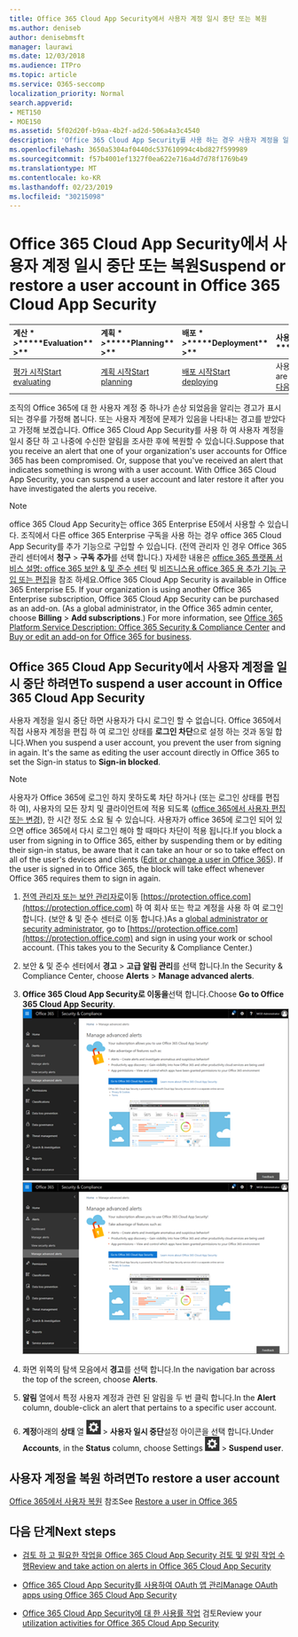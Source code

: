 ```yaml
---
title: Office 365 Cloud App Security에서 사용자 계정 일시 중단 또는 복원
ms.author: deniseb
author: denisebmsft
manager: laurawi
ms.date: 12/03/2018
ms.audience: ITPro
ms.topic: article
ms.service: O365-seccomp
localization_priority: Normal
search.appverid:
- MET150
- MOE150
ms.assetid: 5f02d20f-b9aa-4b2f-ad2d-506a4a3c4540
description: 'Office 365 Cloud App Security를 사용 하는 경우 사용자 계정을 일시 중단 하거나 대기 취소 하는 거 버 넌 스 작업을 수행할 수 있습니다. '
ms.openlocfilehash: 3650a5304af0440dc537610994c4bd827f599989
ms.sourcegitcommit: f57b4001ef1327f0ea622e716a4d7d78f1769b49
ms.translationtype: MT
ms.contentlocale: ko-KR
ms.lasthandoff: 02/23/2019
ms.locfileid: "30215098"
---
```

# <a name="suspend-or-restore-a-user-account-in-office-365-cloud-app-security"></a><span data-ttu-id="322ca-103">Office 365 Cloud App Security에서 사용자 계정 일시 중단 또는 복원</span><span class="sxs-lookup"><span data-stu-id="322ca-103">Suspend or restore a user account in Office 365 Cloud App Security</span></span>

|<span data-ttu-id="322ca-104">계산 \* *\>*\*</span><span class="sxs-lookup"><span data-stu-id="322ca-104">\*\*\*\*Evaluation\*\* \>\*\*</span></span>|<span data-ttu-id="322ca-105">계획 \* *\>*\*</span><span class="sxs-lookup"><span data-stu-id="322ca-105">\*\*\*\*Planning\*\* \>\*\*</span></span>|<span data-ttu-id="322ca-106">배포 \* *\>*\*</span><span class="sxs-lookup"><span data-stu-id="322ca-106">\*\*\*\*Deployment\*\* \>\*\*</span></span>|<span data-ttu-id="322ca-107">사용률 \* \* \* \*</span><span class="sxs-lookup"><span data-stu-id="322ca-107">\*\*\*\*Utilization\*\*\*\*</span></span>|
|:-----|:-----|:-----|:-----|
|[<span data-ttu-id="322ca-108">평가 시작</span><span class="sxs-lookup"><span data-stu-id="322ca-108">Start evaluating</span></span>](office-365-cas-overview.md) <br/> |[<span data-ttu-id="322ca-109">계획 시작</span><span class="sxs-lookup"><span data-stu-id="322ca-109">Start planning</span></span>](get-ready-for-office-365-cas.md) <br/> |[<span data-ttu-id="322ca-110">배포 시작</span><span class="sxs-lookup"><span data-stu-id="322ca-110">Start deploying</span></span>](turn-on-office-365-cas.md) <br/> |<span data-ttu-id="322ca-111">사용자가 여기 있어!</span><span class="sxs-lookup"><span data-stu-id="322ca-111">You are here!</span></span>  <br/> [<span data-ttu-id="322ca-112">다음 단계</span><span class="sxs-lookup"><span data-stu-id="322ca-112">Next steps</span></span>](suspend-or-restore-an-account-in-ocas.md#nextsteps) <br/> |
   
<span data-ttu-id="322ca-p101">조직의 Office 365에 대 한 사용자 계정 중 하나가 손상 되었음을 알리는 경고가 표시 되는 경우를 가정해 봅니다. 또는 사용자 계정에 문제가 있음을 나타내는 경고를 받았다고 가정해 보겠습니다. Office 365 Cloud App Security를 사용 하 여 사용자 계정을 일시 중단 하 고 나중에 수신한 알림을 조사한 후에 복원할 수 있습니다.</span><span class="sxs-lookup"><span data-stu-id="322ca-p101">Suppose that you receive an alert that one of your organization's user accounts for Office 365 has been compromised. Or, suppose that you've received an alert that indicates something is wrong with a user account. With Office 365 Cloud App Security, you can suspend a user account and later restore it after you have investigated the alerts you receive.</span></span>
  
> [!NOTE]
> <span data-ttu-id="322ca-p102">office 365 Cloud App Security는 office 365 Enterprise E5에서 사용할 수 있습니다. 조직에서 다른 office 365 Enterprise 구독을 사용 하는 경우 office 365 Cloud App Security를 추가 기능으로 구입할 수 있습니다. (전역 관리자 인 경우 Office 365 관리 센터에서 **청구** \> **구독 추가**를 선택 합니다.) 자세한 내용은 [office 365 플랫폼 서비스 설명: office 365 보안 &amp; 및 준수 센터](https://technet.microsoft.com/en-us/library/dn933793.aspx) 및 [비즈니스용 office 365 용 추가 기능 구입 또는 편집](https://support.office.com/article/4e7b57d6-b93b-457d-aecd-0ea58bff07a6)을 참조 하세요.</span><span class="sxs-lookup"><span data-stu-id="322ca-p102">Office 365 Cloud App Security is available in Office 365 Enterprise E5. If your organization is using another Office 365 Enterprise subscription, Office 365 Cloud App Security can be purchased as an add-on. (As a global administrator, in the Office 365 admin center, choose **Billing** \> **Add subscriptions**.) For more information, see [Office 365 Platform Service Description: Office 365 Security &amp; Compliance Center](https://technet.microsoft.com/en-us/library/dn933793.aspx) and [Buy or edit an add-on for Office 365 for business](https://support.office.com/article/4e7b57d6-b93b-457d-aecd-0ea58bff07a6).</span></span> 
  
## <a name="to-suspend-a-user-account-in-office-365-cloud-app-security"></a><span data-ttu-id="322ca-119">Office 365 Cloud App Security에서 사용자 계정을 일시 중단 하려면</span><span class="sxs-lookup"><span data-stu-id="322ca-119">To suspend a user account in Office 365 Cloud App Security</span></span>

<span data-ttu-id="322ca-p103">사용자 계정을 일시 중단 하면 사용자가 다시 로그인 할 수 없습니다. Office 365에서 직접 사용자 계정을 편집 하 여 로그인 상태를 **로그인 차단**으로 설정 하는 것과 동일 합니다.</span><span class="sxs-lookup"><span data-stu-id="322ca-p103">When you suspend a user account, you prevent the user from signing in again. It's the same as editing the user account directly in Office 365 to set the Sign-in status to **Sign-in blocked**.</span></span>
  
> [!NOTE]
> <span data-ttu-id="322ca-p104">사용자가 Office 365에 로그인 하지 못하도록 차단 하거나 (또는 로그인 상태를 편집 하 여), 사용자의 모든 장치 및 클라이언트에 적용 되도록 ([office 365에서 사용자 편집 또는 변경](https://support.office.com/article/42BB3F17-8F9D-4182-B434-5F1C8024E614#SingleUserPreview)), 한 시간 정도 소요 될 수 있습니다. 사용자가 office 365에 로그인 되어 있으면 office 365에서 다시 로그인 해야 할 때마다 차단이 적용 됩니다.</span><span class="sxs-lookup"><span data-stu-id="322ca-p104">If you block a user from signing in to Office 365, either by suspending them or by editing their sign-in status, be aware that it can take an hour or so to take effect on all of the user's devices and clients ([Edit or change a user in Office 365](https://support.office.com/article/42BB3F17-8F9D-4182-B434-5F1C8024E614#SingleUserPreview)). If the user is signed in to Office 365, the block will take effect whenever Office 365 requires them to sign in again.</span></span> 
  
1. <span data-ttu-id="322ca-p105">[전역 관리자 또는 보안 관리자로](permissions-in-the-security-and-compliance-center.md)이동 [https://protection.office.com](https://protection.office.com) 하 여 회사 또는 학교 계정을 사용 하 여 로그인 합니다. (보안 &amp; 및 준수 센터로 이동 합니다.)</span><span class="sxs-lookup"><span data-stu-id="322ca-p105">As a [global administrator or security administrator](permissions-in-the-security-and-compliance-center.md), go to [https://protection.office.com](https://protection.office.com) and sign in using your work or school account. (This takes you to the Security &amp; Compliance Center.)</span></span> 
    
2. <span data-ttu-id="322ca-126">보안 &amp; 및 준수 센터에서 **경고** \> **고급 알림 관리**를 선택 합니다.</span><span class="sxs-lookup"><span data-stu-id="322ca-126">In the Security &amp; Compliance Center, choose **Alerts** \> **Manage advanced alerts**.</span></span>
    
3. <span data-ttu-id="322ca-127">**Office 365 Cloud App Security로 이동을**선택 합니다.</span><span class="sxs-lookup"><span data-stu-id="322ca-127">Choose **Go to Office 365 Cloud App Security**.</span></span><br><span data-ttu-id="322ca-128">![보안 &amp; 및 준수 센터에서 Office 365 Cloud App Security로 이동 하려면 고급 알림 관리를 선택 합니다.](media/958632d4-03e3-4ade-8e22-d5509db6fca7.png)</span><span class="sxs-lookup"><span data-stu-id="322ca-128">![In the Security &amp; Compliance Center, choose Manage Advanced Alerts to go to Office 365 Cloud App Security](media/958632d4-03e3-4ade-8e22-d5509db6fca7.png)</span></span><br>
  
4. <span data-ttu-id="322ca-129">화면 위쪽의 탐색 모음에서 **경고**를 선택 합니다.</span><span class="sxs-lookup"><span data-stu-id="322ca-129">In the navigation bar across the top of the screen, choose **Alerts**.</span></span>
    
5. <span data-ttu-id="322ca-130">**알림** 열에서 특정 사용자 계정과 관련 된 알림을 두 번 클릭 합니다.</span><span class="sxs-lookup"><span data-stu-id="322ca-130">In the **Alert** column, double-click an alert that pertains to a specific user account.</span></span> 
    
6. <span data-ttu-id="322ca-131">**계정**아래의 **상태** 열 ![에서](media/e01b75cc-b28f-4b83-8f86-b1b13dc27ab2.png) \> **사용자 일시 중단**설정 아이콘을 선택 합니다.</span><span class="sxs-lookup"><span data-stu-id="322ca-131">Under **Accounts**, in the **Status** column, choose Settings ![settings icon](media/e01b75cc-b28f-4b83-8f86-b1b13dc27ab2.png) \> **Suspend user**.</span></span>
    
## <a name="to-restore-a-user-account"></a><span data-ttu-id="322ca-132">사용자 계정을 복원 하려면</span><span class="sxs-lookup"><span data-stu-id="322ca-132">To restore a user account</span></span>

<span data-ttu-id="322ca-133">[Office 365에서 사용자 복원](https://support.office.com/article/2c261e42-5dd1-48b0-845f-2a016d29cfc1) 참조</span><span class="sxs-lookup"><span data-stu-id="322ca-133">See [Restore a user in Office 365](https://support.office.com/article/2c261e42-5dd1-48b0-845f-2a016d29cfc1)</span></span>
  
## <a name="next-steps"></a><span data-ttu-id="322ca-134">다음 단계</span><span class="sxs-lookup"><span data-stu-id="322ca-134">Next steps</span></span>

- [<span data-ttu-id="322ca-135">검토 하 고 필요한 작업을 Office 365 Cloud App Security 검토 및 알림 작업 수행</span><span class="sxs-lookup"><span data-stu-id="322ca-135">Review and take action on alerts in Office 365 Cloud App Security</span></span>](review-office-365-cas-alerts.md)
    
- [<span data-ttu-id="322ca-136">Office 365 Cloud App Security를 사용하여 OAuth 앱 관리</span><span class="sxs-lookup"><span data-stu-id="322ca-136">Manage OAuth apps using Office 365 Cloud App Security</span></span>](manage-app-permissions-in-ocas.md)
    
- <span data-ttu-id="322ca-137">[Office 365 Cloud App Security에 대 한 사용률 작업](utilization-activities-for-ocas.md) 검토</span><span class="sxs-lookup"><span data-stu-id="322ca-137">Review your [utilization activities for Office 365 Cloud App Security](utilization-activities-for-ocas.md)</span></span>
    

